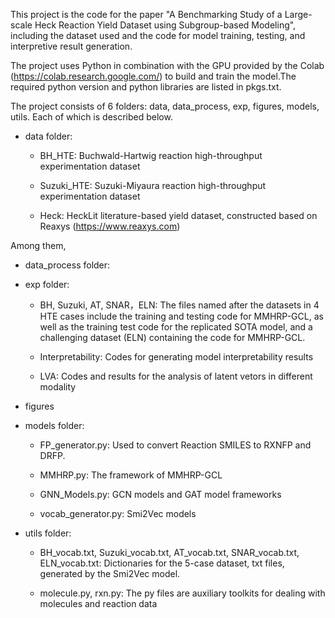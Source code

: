 This project is the code for the paper "A Benchmarking Study of a Large-scale Heck Reaction Yield Dataset using Subgroup-based Modeling", including the dataset used and the code for model training, testing, and interpretive result generation.

The project uses Python in combination with the GPU provided by the Colab (https://colab.research.google.com/) to build and train the model.The required python version and python libraries are listed in pkgs.txt.

The project consists of 6 folders: data, data_process, exp, figures, models, utils. Each of which is described below.

* data folder:

  * BH_HTE: Buchwald-Hartwig reaction high-throughput experimentation dataset

  * Suzuki_HTE: Suzuki-Miyaura reaction high-throughput  experimentation dataset

  * Heck: HeckLit literature-based yield dataset, constructed based on Reaxys (https://www.reaxys.com)

Among them, 

* data_process folder:

* exp folder:

  * BH, Suzuki, AT, SNAR，ELN: The files named after the datasets in 4 HTE cases include the training and testing code for MMHRP-GCL, as well as the training test code for the replicated SOTA model, and a challenging dataset (ELN) containing the code for MMHRP-GCL.

  * Interpretability: Codes for generating model interpretability results
 
  * LVA: Codes and results for the analysis of latent vetors in different modality

* figures




* models folder:

  * FP_generator.py: Used to convert Reaction SMILES to RXNFP and DRFP.

  * MMHRP.py: The framework of MMHRP-GCL

  * GNN_Models.py: GCN models and GAT model frameworks

  * vocab_generator.py: Smi2Vec models


* utils folder: 

  * BH_vocab.txt, Suzuki_vocab.txt, AT_vocab.txt, SNAR_vocab.txt, ELN_vocab.txt: Dictionaries for the 5-case dataset, txt files, generated by the Smi2Vec model. 

  * molecule.py, rxn.py: The py files are auxiliary toolkits for dealing with molecules and reaction data


